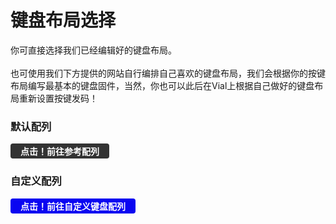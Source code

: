 # 键盘布局选择
你可直接选择我们已经编辑好的键盘布局。<br><br>
也可使用我们下方提供的网站自行编排自己喜欢的键盘布局，我们会根据你的按键布局编写最基本的键盘固件，当然，你也可以此后在Vial上根据自己做好的键盘布局重新设置按键发码！

### 默认配列
<!-- 链接到内部文档 -->
<a href="/docs/基础定制/配列选择/默认配列" style="
  display: inline-block;
  padding: 2px 16px;
  background-color: #333333ff;
  color: white;
  text-decoration: none;
  border-radius: 4px;
  font-weight: bold;
">点击！前往参考配列</a>

### 自定义配列
<!-- 链接到内部文档 -->
<a href="/docs/基础定制/配列选择/自定义配列" style="
  display: inline-block;
  padding: 2px 16px;
  background-color: #0a06f1ff;
  color: white;
  text-decoration: none;
  border-radius: 4px;
  font-weight: bold;
">点击！前往自定义键盘配列</a>








